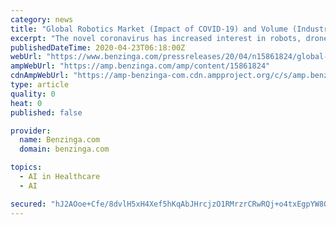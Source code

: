 ```yaml
---
category: news
title: "Global Robotics Market (Impact of COVID-19) and Volume (Industrial and Service Robotics), Key Players Analysis - Forecast to 2025"
excerpt: "The novel coronavirus has increased interest in robots, drones, and artificial intelligence. These technologies can help deal with massive ... diagnostics, physical and mental therapy, and prosthetics among others. Defence robotics captured third highest share of the professional service robotics market in 2019, followed by Agriculture robots ..."
publishedDateTime: 2020-04-23T06:18:00Z
webUrl: "https://www.benzinga.com/pressreleases/20/04/n15861824/global-robotics-market-impact-of-covid-19-and-volume-industrial-and-service-robotics-key-players-a"
ampWebUrl: "https://amp.benzinga.com/amp/content/15861824"
cdnAmpWebUrl: "https://amp-benzinga-com.cdn.ampproject.org/c/s/amp.benzinga.com/amp/content/15861824"
type: article
quality: 0
heat: 0
published: false

provider:
  name: Benzinga.com
  domain: benzinga.com

topics:
  - AI in Healthcare
  - AI

secured: "hJ2AOoe+Cfe/8dvlH5xH4Xef5hKqAbJHrcjzO1RMrzrCRwRQj+o4txEgpYW8O6eu6T2QDad1T0YRGvOa2Sm8/lZ2G/8fv7j/DNRokWqH+TlqvtN2X3Un2H41Ny3vIObayVmgt8VUCvkX1OJfpLo65T11yqa3bXVidcFFPIa5rhCEp2rMdQBz0nchOAEc3LfSdmGw3Q+PG8wCiHmujl5G7spn5mHnfVKwU3vwCOY7mXobmC+yprVLz237m/tTROnFkuaZaozffkr/CPI642IDdNUmC+4GpBGs5JIyA+XcCnhFJ6Isb7sPXdQWTWowV2kU;OiCUEr22EYEWKdAKO0TcAg=="
---
```


